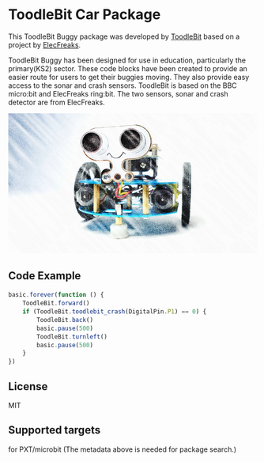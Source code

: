 

# ToodleBit Car Package
This ToodleBit Buggy package was developed by [ToodleBit](https://www.toodlebit.com/) based on a project by [ElecFreaks](https://www.elecfreaks.com/).

ToodleBit Buggy has been designed for use in education, particularly the primary(KS2) sector. These code blocks have been created to provide an easier route for users to get their buggies moving. They also provide easy access to the sonar and crash sensors. ToodleBit is based on the BBC micro:bit and ElecFreaks ring:bit. The two sensors, sonar and crash detector are from ElecFreaks.


![ToodleBit Buggy](https://github.com/ToodleBit/Buggy/blob/master/icon.png?raw=true)

## Code Example
```JavaScript
basic.forever(function () {
    ToodleBit.forward()
    if (ToodleBit.toodlebit_crash(DigitalPin.P1) == 0) {
        ToodleBit.back()
        basic.pause(500)
        ToodleBit.turnleft()
        basic.pause(500)
    }
})
```

## License
MIT

## Supported targets
for PXT/microbit (The metadata above is needed for package search.)

